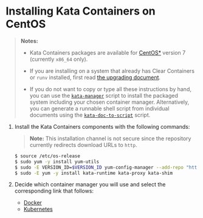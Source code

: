 # Installing Kata Containers on CentOS

> **Notes:**
>
> - Kata Containers packages are available for [CentOS\*](https://www.centos.org)
>   version 7 (currently `x86_64` only).
>
> - If you are installing on a system that already has Clear Containers or `runv` installed,
>   first read [the upgrading document](../Upgrading.md).
>
> - If you do not want to copy or type all these instructions by hand, you can use the
>   [`kata-manager`](https://github.com/kata-containers/tests/blob/master/cmd/kata-manager/kata-manager.sh)
>   script to install the packaged system including your chosen container
>   manager. Alternatively, you can generate a runnable shell script from
>   individual documents using the
>   [`kata-doc-to-script`](https://github.com/kata-containers/tests/blob/master/.ci/kata-doc-to-script.sh) script.

1. Install the Kata Containers components with the following commands:

   > **Note:** This installation channel is not secure since the repository currently
   > redirects download URLs to `http`.

   ```bash
   $ source /etc/os-release
   $ sudo yum -y install yum-utils
   $ sudo -E VERSION_ID=$VERSION_ID yum-config-manager --add-repo "http://download.opensuse.org/repositories/home:/katacontainers:/release/CentOS_${VERSION_ID}/home:katacontainers:release.repo"
   $ sudo -E yum -y install kata-runtime kata-proxy kata-shim
   ```

2. Decide which container manager you will use and select the corresponding link that follows:

   - [Docker](docker/centos-docker-install.md)
   - [Kubernetes](https://github.com/kata-containers/documentation/blob/master/Developer-Guide.md#if-you-want-to-run-kata-containers-with-kubernetes)
